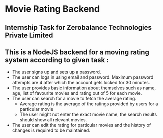 # Movie Rating Backend

## Internship Task for Zerobalance Technologies Private Limited

## This is a NodeJS backend for a moving rating system according to given task :

- The user signs up and sets up a password.
- The user can logs in using email and password. Maximum password attempts are 4 after which the account gets locked for 30 minutes.
- The user provides basic information about themselves such as name, age, list of favourite movies and rating out of 5 for each movie.
- The user can search for a movie to fetch the average rating.
  - Average rating is the average of the ratings provided by users for a particular movie
  - The user might not enter the exact movie name, the search results should show all relevant movies.
- The user can edit the rating for particular movies and the history of changes is required to be maintained.
